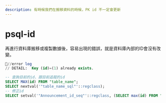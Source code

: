 ```yaml
---
description: 有時候我們在搬移資料的時候，PK id 不一定會更新
---
```


# psql-id

再進行資料庫搬移或複製數據後，容易出現的錯誤，就是資料庫內部的ID會沒有改變。

```sql
//error log
// DETAIL:  Key (id)=(1) already exists.
```

```sql
-- 查詢目前的id、跟目前追蹤的id
SELECT MAX(id) FROM "table_name";
SELECT nextval('"table_name_sql"'::regclass);
-- 修正id
SELECT setval('"Announcement_id_seq"'::regclass, (SELECT max(id) FROM "Announcement"));
```

